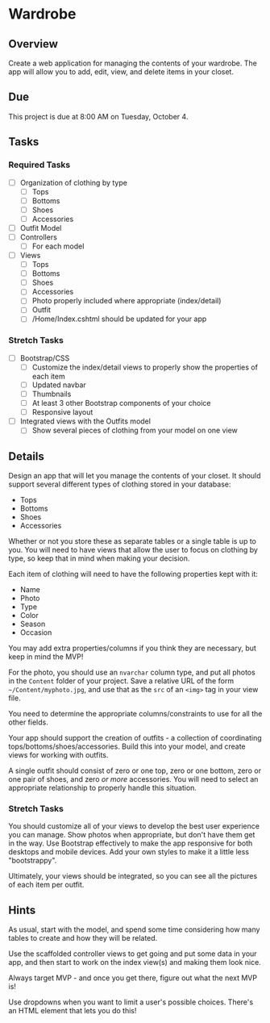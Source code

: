 # Wardrobe

## Overview

Create a web application for managing the contents of your wardrobe. The app will allow you to add, edit, view, and delete items in your closet.

## Due

This project is due at 8:00 AM on Tuesday, October 4.

## Tasks

### Required Tasks

- [ ] Organization of clothing by type
  - [ ] Tops
  - [ ] Bottoms
  - [ ] Shoes
  - [ ] Accessories
- [ ] Outfit Model
- [ ] Controllers
  - [ ] For each model
- [ ] Views
  - [ ] Tops
  - [ ] Bottoms
  - [ ] Shoes
  - [ ] Accessories
  - [ ] Photo properly included where appropriate (index/detail)
  - [ ] Outfit
  - [ ] /Home/Index.cshtml should be updated for your app

### Stretch Tasks

- [ ] Bootstrap/CSS
  - [ ] Customize the index/detail views to properly show the properties of each item
  - [ ] Updated navbar
  - [ ] Thumbnails
  - [ ] At least 3 other Bootstrap components of your choice
  - [ ] Responsive layout
- [ ] Integrated views with the Outfits model
  - [ ] Show several pieces of clothing from your model on one view

## Details

Design an app that will let you manage the contents of your closet. It should support several different types of clothing stored in your database:

- Tops
- Bottoms
- Shoes
- Accessories

Whether or not you store these as separate tables or a single table is up to you. You will need to have views that allow the user to focus on clothing by type, so keep that in mind when making your decision.

Each item of clothing will need to have the following properties kept with it:
- Name
- Photo
- Type
- Color
- Season
- Occasion

You may add extra properties/columns if you think they are necessary, but keep in mind the MVP!

For the photo, you should use an `nvarchar` column type, and put all photos in the `Content` folder of your project. Save a relative URL of the form `~/Content/myphoto.jpg`, and use that as the `src` of an `<img>` tag in your view file.

You need to determine the appropriate columns/constraints to use for all the other fields.

Your app should support the creation of outfits - a collection of coordinating tops/bottoms/shoes/accessories. Build this into your model, and create views for working with outfits.

A single outfit should consist of zero or one top, zero or one bottom, zero or one pair of shoes, and zero _or more_ accessories. You will need to select an appropriate relationship to properly handle this situation.


### Stretch Tasks

You should customize all of your views to develop the best user experience you can manage. Show photos when appropriate, but don't have them get in the way. Use Bootstrap effectively to make the app responsive for both desktops and mobile devices. Add your own styles to make it a little less "bootstrappy".

Ultimately, your views should be integrated, so you can see all the pictures of each item per outfit.



## Hints

As usual, start with the model, and spend some time considering how many tables to create and how they will be related.

Use the scaffolded controller views to get going and put some data in your app, and then start to work on the index view(s) and making them look nice.

Always target MVP - and once you get there, figure out what the next MVP is!

Use dropdowns when you want to limit a user's possible choices. There's an HTML element that lets you do this!

